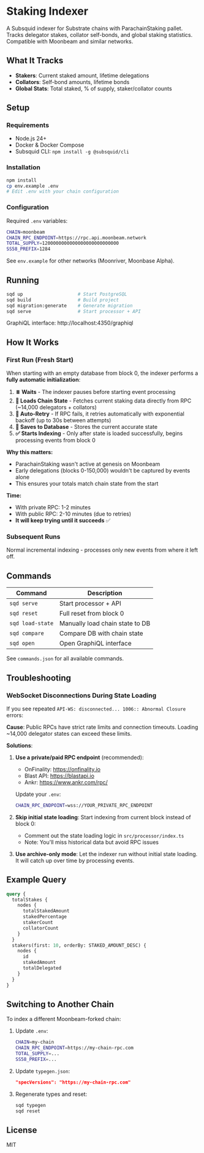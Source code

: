 # Staking Indexer

A Subsquid indexer for Substrate chains with ParachainStaking pallet. Tracks delegator stakes, collator self-bonds, and global staking statistics. Compatible with Moonbeam and similar networks.

## What It Tracks

- **Stakers**: Current staked amount, lifetime delegations
- **Collators**: Self-bond amounts, lifetime bonds
- **Global Stats**: Total staked, % of supply, staker/collator counts

## Setup

### Requirements

- Node.js 24+
- Docker & Docker Compose
- Subsquid CLI: `npm install -g @subsquid/cli`

### Installation

```bash
npm install
cp env.example .env
# Edit .env with your chain configuration
```

### Configuration

Required `.env` variables:

```bash
CHAIN=moonbeam
CHAIN_RPC_ENDPOINT=https://rpc.api.moonbeam.network
TOTAL_SUPPLY=1200000000000000000000000000
SS58_PREFIX=1284
```

See `env.example` for other networks (Moonriver, Moonbase Alpha).

## Running

```bash
sqd up                    # Start PostgreSQL
sqd build                 # Build project
sqd migration:generate    # Generate migration
sqd serve                 # Start processor + API
```

GraphiQL interface: http://localhost:4350/graphiql

## How It Works

### First Run (Fresh Start)

When starting with an empty database from block 0, the indexer performs a **fully automatic initialization**:

1. **⏸️ Waits** - The indexer pauses before starting event processing
2. **📡 Loads Chain State** - Fetches current staking data directly from RPC (~14,000 delegators + collators)
3. **🔄 Auto-Retry** - If RPC fails, it retries automatically with exponential backoff (up to 30s between attempts)
4. **💾 Saves to Database** - Stores the current accurate state
5. **✅ Starts Indexing** - Only after state is loaded successfully, begins processing events from block 0

**Why this matters:**

- ParachainStaking wasn't active at genesis on Moonbeam
- Early delegations (blocks 0-150,000) wouldn't be captured by events alone
- This ensures your totals match chain state from the start

**Time:**

- With private RPC: 1-2 minutes
- With public RPC: 2-10 minutes (due to retries)
- **It will keep trying until it succeeds** ✅

### Subsequent Runs

Normal incremental indexing - processes only new events from where it left off.

## Commands

| Command          | Description                     |
| ---------------- | ------------------------------- |
| `sqd serve`      | Start processor + API           |
| `sqd reset`      | Full reset from block 0         |
| `sqd load-state` | Manually load chain state to DB |
| `sqd compare`    | Compare DB with chain state     |
| `sqd open`       | Open GraphiQL interface         |

See `commands.json` for all available commands.

## Troubleshooting

### WebSocket Disconnections During State Loading

If you see repeated `API-WS: disconnected... 1006:: Abnormal Closure` errors:

**Cause**: Public RPCs have strict rate limits and connection timeouts. Loading ~14,000 delegator states can exceed these limits.

**Solutions**:

1. **Use a private/paid RPC endpoint** (recommended):

   - OnFinality: https://onfinality.io
   - Blast API: https://blastapi.io
   - Ankr: https://www.ankr.com/rpc/

   Update your `.env`:

   ```bash
   CHAIN_RPC_ENDPOINT=wss://YOUR_PRIVATE_RPC_ENDPOINT
   ```

2. **Skip initial state loading**: Start indexing from current block instead of block 0:

   - Comment out the state loading logic in `src/processor/index.ts`
   - Note: You'll miss historical data but avoid RPC issues

3. **Use archive-only mode**: Let the indexer run without initial state loading. It will catch up over time by processing events.

## Example Query

```graphql
query {
  totalStakes {
    nodes {
      totalStakedAmount
      stakedPercentage
      stakerCount
      collatorCount
    }
  }
  stakers(first: 10, orderBy: STAKED_AMOUNT_DESC) {
    nodes {
      id
      stakedAmount
      totalDelegated
    }
  }
}
```

## Switching to Another Chain

To index a different Moonbeam-forked chain:

1. Update `.env`:

   ```bash
   CHAIN=my-chain
   CHAIN_RPC_ENDPOINT=https://my-chain-rpc.com
   TOTAL_SUPPLY=...
   SS58_PREFIX=...
   ```

2. Update `typegen.json`:

   ```json
   "specVersions": "https://my-chain-rpc.com"
   ```

3. Regenerate types and reset:
   ```bash
   sqd typegen
   sqd reset
   ```

## License

MIT

